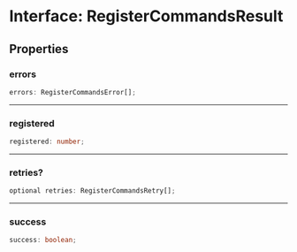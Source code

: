 # Interface: RegisterCommandsResult

## Properties

### errors

```ts
errors: RegisterCommandsError[];
```

***

### registered

```ts
registered: number;
```

***

### retries?

```ts
optional retries: RegisterCommandsRetry[];
```

***

### success

```ts
success: boolean;
```

